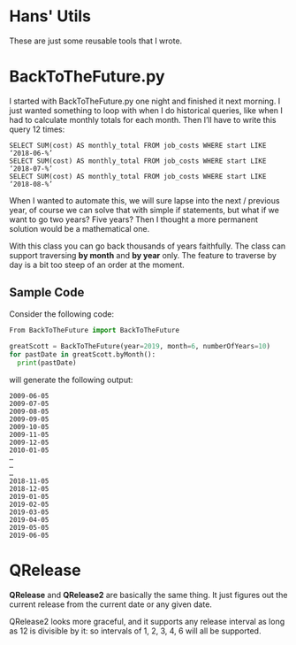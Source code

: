 # Hans' Utils

These are just some reusable tools that I wrote.

# BackToTheFuture.py
I started with BackToTheFuture.py one night and finished it next morning. I just wanted something to loop with when I do historical queries, like when I had to calculate monthly totals for each month. Then I’ll have to write this query 12 times:
```
SELECT SUM(cost) AS monthly_total FROM job_costs WHERE start LIKE ‘2018-06-%’
SELECT SUM(cost) AS monthly_total FROM job_costs WHERE start LIKE ‘2018-07-%’
SELECT SUM(cost) AS monthly_total FROM job_costs WHERE start LIKE ‘2018-08-%’
```
 
When I wanted to automate this, we will sure lapse into the next / previous year, of course we can solve that with simple if statements, but what if we want to go two years? Five years? Then I thought a more permanent solution would be a mathematical one.

With this class you can go back thousands of years faithfully. The class can support traversing **by month** and **by year** only. The feature to traverse by day is a bit too steep of an order at the moment.

## Sample Code
Consider the following code:
```python
From BackToTheFuture import BackToTheFuture
 
greatScott = BackToTheFuture(year=2019, month=6, numberOfYears=10)
for pastDate in greatScott.byMonth():
  print(pastDate)
``` 

will generate the following output:
```
2009-06-05
2009-07-05
2009-08-05
2009-09-05
2009-10-05
2009-11-05
2009-12-05
2010-01-05
…
…
…
2018-11-05
2018-12-05
2019-01-05
2019-02-05
2019-03-05
2019-04-05
2019-05-05
2019-06-05
``` 

# QRelease 
**QRelease** and **QRelease2** are basically the same thing. It just figures out the current release from the current date or any given date.

QRelease2 looks more graceful, and it supports any release interval as long as 12 is divisible by it: so intervals of 1, 2, 3, 4, 6 will all be supported.
